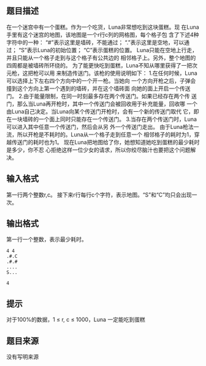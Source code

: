 


## 题目描述
在一个迷宫中有一个蛋糕。作为一个吃货，Luna非常想吃到这块蛋糕。现
在Luna手里有这个迷宫的地图，该地图是一个r行c列的网格图，每个格子包
含了下述4种字符中的一种：
“#”表示这里是墙砖，不能通过；
“.”表示这里是空地，可以通过；
“S”表示Luna的初始位置；
“C”表示蛋糕的位置。
Luna只能在空地上行走，并且只能从一个格子走到与这个格子有公共边的
相邻格子上。另外，整个地图的四周都是被墙砖所环绕的。
为了能更快吃到蛋糕，Luna不知从哪里获得了一把次元枪，这把枪可以用
来制造传送门。该枪的使用说明如下：
1.在任何时候，Luna可以选择上下左右四个方向中的一个开一枪。当她向
一个方向开枪之后，子弹会撞到这个方向上第一个遇到的墙砖，并在这个墙砖面
向她的面上开启一个传送门。
2.由于能量限制，在同一时刻最多存在两个传送门。如果已经存在两个传
送门，那么当Luna再开枪时，其中一个传送门会被回收用于补充能量，回收哪
一个由Luna自己决定。当Luna向某个传送门开枪时，会有一个新的传送门取代
它，即在一块墙砖的一个面上同时只能存在一个传送门。
3.当存在两个传送门时，Luna可以进入其中任意一个传送门，然后会从另
外一个传送门走出。
由于Luna枪法一流，所以开枪是不耗时的。Luna从一个格子走到任意一个
相邻格子的耗时为1，穿越传送门的耗时也为1。
现在Luna把地图给了你，她想知道她吃到蛋糕的最少耗时是多少，你不忍
心拒绝这样一位少女的请求，所以你绞尽脑汁也要把这个问题解决。
## 输入格式
第一行两个整数r,c。
接下来r行每行c个字符，表示地图。“S”和“C”均只会出现一次。
## 输出格式
第一行一个整数，表示最少耗时。

```input1
4 4
.#.C
.#.#
....
S...

```
```output1
4
```

## 提示
对于100%的数据，1 ≤ r, c ≤ 1000，Luna 一定能吃到蛋糕
## 题目来源
没有写明来源


